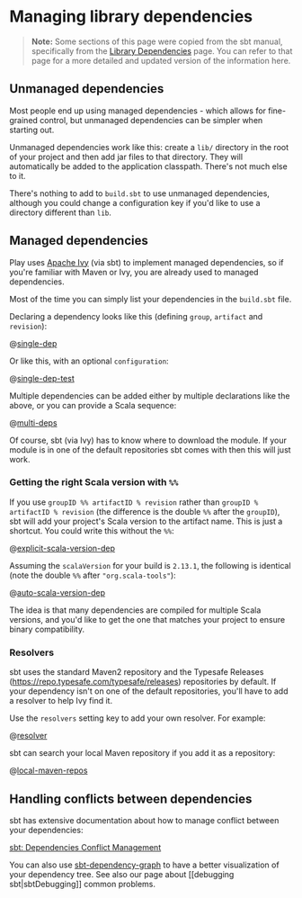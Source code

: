 <!--- Copyright (C) 2009-2020 Lightbend Inc. <https://www.lightbend.com> -->
# Managing library dependencies

> **Note:** Some sections of this page were copied from the sbt manual, specifically from the [Library Dependencies](https://www.scala-sbt.org/0.13/docs/Library-Dependencies.html) page. You can refer to that page for a more detailed and updated version of the information here.

## Unmanaged dependencies

Most people end up using managed dependencies - which allows for fine-grained control, but unmanaged dependencies can be simpler when starting out.

Unmanaged dependencies work like this: create a `lib/` directory in the root of your project and then add jar files to that directory. They will automatically be added to the application classpath. There's not much else to it.

There's nothing to add to `build.sbt` to use unmanaged dependencies, although you could change a configuration key if you'd like to use a directory different than `lib`.

## Managed dependencies

Play uses [Apache Ivy](http://ant.apache.org/ivy/) (via sbt) to implement managed dependencies, so if you're familiar with Maven or Ivy, you are already used to managed dependencies.

Most of the time you can simply list your dependencies in the `build.sbt` file.

Declaring a dependency looks like this (defining `group`, `artifact` and `revision`):

@[single-dep](code/dependencies.sbt)

Or like this, with an optional `configuration`:

@[single-dep-test](code/dependencies.sbt)

Multiple dependencies can be added either by multiple declarations like the above, or you can provide a Scala sequence:

@[multi-deps](code/dependencies.sbt)

Of course, sbt (via Ivy) has to know where to download the module. If your module is in one of the default repositories sbt comes with then this will just work.

### Getting the right Scala version with `%%`

If you use `groupID %% artifactID % revision` rather than `groupID % artifactID % revision` (the difference is the double `%%` after the `groupID`), sbt will add your project's Scala version to the artifact name. This is just a shortcut. You could write this without the `%%`:

@[explicit-scala-version-dep](code/dependencies.sbt)

Assuming the `scalaVersion` for your build is `2.13.1`, the following is identical (note the double `%%` after `"org.scala-tools"`):

@[auto-scala-version-dep](code/dependencies.sbt)

The idea is that many dependencies are compiled for multiple Scala versions, and you'd like to get the one that matches your project to ensure binary compatibility.

### Resolvers

sbt uses the standard Maven2 repository and the Typesafe Releases (<https://repo.typesafe.com/typesafe/releases>) repositories by default. If your dependency isn't on one of the default repositories, you'll have to add a resolver to help Ivy find it.

Use the `resolvers` setting key to add your own resolver. For example:

@[resolver](code/dependencies.sbt)

sbt can search your local Maven repository if you add it as a repository:

@[local-maven-repos](code/dependencies.sbt)

## Handling conflicts between dependencies

sbt has extensive documentation about how to manage conflict between your dependencies:

[sbt: Dependencies Conflict Management](https://www.scala-sbt.org/0.13/docs/Library-Management.html#Conflict+Management)

You can also use [sbt-dependency-graph](https://github.com/jrudolph/sbt-dependency-graph) to have a better visualization of your dependency tree. See also our page about [[debugging sbt|sbtDebugging]] common problems.
